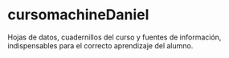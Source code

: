 # cursomachineDaniel
Hojas de datos, cuadernillos del curso y fuentes de información, indispensables para el correcto aprendizaje del alumno. 
